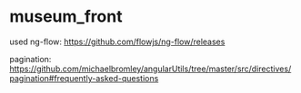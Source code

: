 # museum_front

used ng-flow: https://github.com/flowjs/ng-flow/releases

pagination: https://github.com/michaelbromley/angularUtils/tree/master/src/directives/pagination#frequently-asked-questions